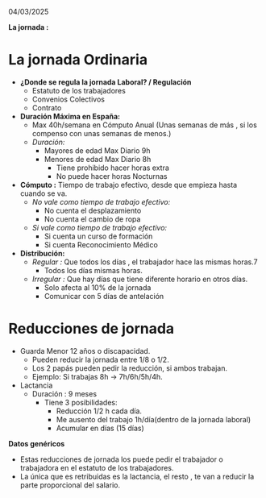 04/03/2025

**La jornada :**

 

# La jornada Ordinaria
- **¿Donde se regula la jornada Laboral? / Regulación**
	- Estatuto de los trabajadores
	- Convenios Colectivos
	- Contrato
- **Duración Máxima en España:**
	- Max 40h/semana en Cómputo Anual (Unas semanas de más , si los compenso con unas semanas de menos.)
	- *Duración:*
		- Mayores de edad Max Diario 9h
		- Menores de edad Max Diario 8h
			- Tiene prohibido hacer horas extra
			- No puede hacer horas Nocturnas
- **Cómputo :** 
  Tiempo de trabajo efectivo, desde que empieza hasta cuando se va.
	- *No vale como tiempo de trabajo efectivo:*
		- No cuenta el desplazamiento
		- No cuenta el cambio de ropa
	- *Si vale como tiempo de trabajo efectivo:*
		- Si cuenta un curso de formación
		- Si cuenta Reconocimiento Médico
- **Distribución:**
	- *Regular :* Que todos los días , el trabajador hace las mismas horas.7
		- Todos los días mismas horas.
	- *Irregular :* Que hay días que tiene diferente horario en otros días.
		- Solo afecta al 10% de la jornada
		- Comunicar con 5 días de antelación

# Reducciones de jornada

- Guarda Menor 12 años o discapacidad.
	- Pueden reducir la jornada entre 1/8 o 1/2.
	- Los 2 papás pueden pedir la reducción, si ambos trabajan.
	- Ejemplo: Si trabajas 8h -> 7h/6h/5h/4h.
- Lactancia
	- Duración : 9 meses
		- Tiene 3 posibilidades:
			- Reducción 1/2 h cada día.
			- Me ausento del trabajo 1h/día(dentro de la jornada laboral)
			- Acumular en días (15 días)

**Datos genéricos**
- Estas reducciones de jornada los puede pedir el trabajador o trabajadora en el estatuto de los trabajadores.
- La única que es retribuidas es la lactancia, el resto , te van a reducir la parte proporcional del salario.
